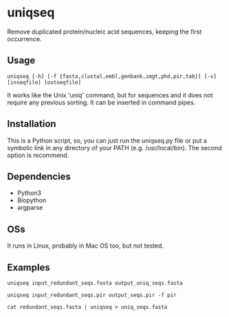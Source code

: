 # uniqseq
Remove duplicated protein/nucleic acid sequences, keeping the first occurrence.

## Usage
`uniqseq [-h] [-f {fasta,clustal,embl,genbank,imgt,phd,pir,tab}] [-v]
               [inseqfile] [outseqfile]`

It works like the Unix 'uniq' command, but for sequences and it does not require any previous sorting. It can be inserted in command pipes.

## Installation
This is a Python script, so, you can just run the uniqseq.py file or put a symbolic link in any directory of your PATH (e.g. /usr/local/bin). The second option is recommend.

## Dependencies
* Python3
* Biopython
* argparse

## OSs
It runs in Linux, probably in Mac OS too, but not tested.

## Examples

`uniqseq input_redundant_seqs.fasta output_uniq_seqs.fasta`

`uniqseq input_redundant_seqs.pir output_seqs.pir -f pir`

`cat redundant_seqs.fasta | uniqseq > uniq_seqs.fasta`

